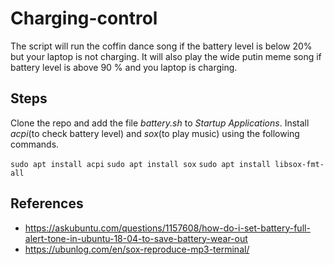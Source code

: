 # Charging-control

The script will run the coffin dance song if the battery level is below 20% but your laptop is not charging. It will also play the wide putin meme song if battery level is above 90 % and you laptop is charging.

## Steps

Clone the repo and add the file _battery.sh_ to _Startup Applications_. Install _acpi_(to check battery level) and _sox_(to play music) using the following commands.

`sudo apt install acpi`
`sudo apt install sox`
`sudo apt install libsox-fmt-all`

## References

- https://askubuntu.com/questions/1157608/how-do-i-set-battery-full-alert-tone-in-ubuntu-18-04-to-save-battery-wear-out
- https://ubunlog.com/en/sox-reproduce-mp3-terminal/

